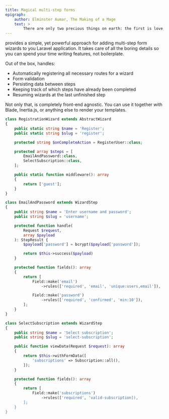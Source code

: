 ```yaml
---
title: Magical multi-step forms
epigraph:
    author: Elminster Aumar, The Making of a Mage
    text: >
        There are only two precious things on earth: the first is love; the second, a long way behind it, is intelligence.
---
```


<Arcanist></Arcanist> provides a simple, yet powerful approach for adding multi-step form wizards to you Laravel application. It takes care of all the boring details so you can spend your time writing features, not boilerplate.

Out of the box, <Arcanist></Arcanist> handles:

- Automatically registering all necessary routes for a wizard
- Form validation
- Persisting data between steps
- Keeping track of which steps have already been completed
- Resuming wizards at the last unfinished step

Not only that, <Arcanist></Arcanist> is completely front-end agnostic. You can use it together with Blade, Inertia.js, or anything else to render your templates.

<tabbed-code-example>

<code-tab name="RegistrationWizard.php">

```php
class RegistrationWizard extends AbstractWizard
{
    public static string $name = 'Register';
    public static string $slug = 'register';

    protected string $onCompleteAction = RegisterUser::class;

    protected array $steps = [
        EmailAndPassword::class,
        SelectSubscription::class,
    ];

    public static function middleware(): array
    {
        return ['guest'];
    }
}
```

</code-tab>

<code-tab name="EmailAndPassword.php">

```php
class EmailAndPassword extends WizardStep
{
    public string $name = 'Enter username and password';
    public string $slug = 'username';

    protected function handle(
        Request $request,
        array $payload
    ): StepResult {
        $payload['password'] = bcrypt($payload['password']);

        return $this->success($payload)
    }

    protected function fields(): array
    {
        return [
            Field::make('email')
                ->rules(['required', 'email', 'unique:users,email']),

            Field::make('password')
                ->rules(['required', 'confirmed', 'min:10']),
        ];
    }
}
```

</code-tab>

<code-tab name="SelectSubscription.php">

```php
class SelectSubscription extends WizardStep
{
    public string $name = 'Select subscription';
    public string $slug = 'select-subscription';

    public function viewData(Request $request): array
    {
        return $this->withFormData([
            'subscriptions' => Subscription::all(),
        ]);
    }

    protected function fields(): array
    {
        return [
            Field::make('subscriptions')
                ->rules(['required', 'valid-subscription]),
        ];
    }
}
```

</code-tab>

</tabbed-code-example>